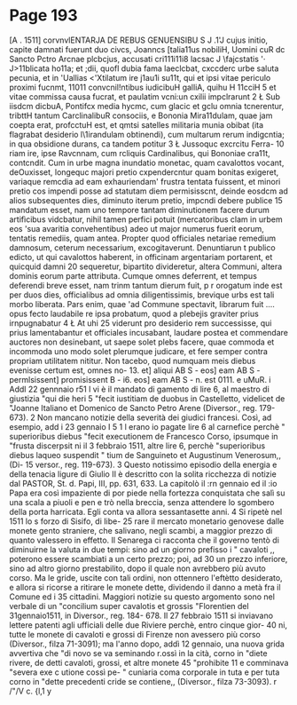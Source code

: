 # Page 193

[A . 1511] corvnvlENTARJA DE REBUS GENUENSIBU S J .1'J cujus initio, capite damnati fuerunt duo civcs, Joanncs [talia11us nobiliH, Uomini cuR dc Sancto Pctro Arcnae plcbcjus, accusati cri111i11i8 lacsac J \fajcstatis '· J>11blicata ho11a; et ;dii, quofl dubia fama laeclcbat, cxccderc urbe saluta pecunia, et in 'Uallias <'Xtilatum ire j1au1i su11t, qui et ipsi vitae periculo proximi fucnmt, 11011 convcnil!ntibus iudicibuH galliA, quihu H 11cciH 5 et vitae commissa causa fucrat, et paulatim vcni:un cxilii impclrarunt 2 Ł Sub iisdcm dicbuA, Pontifcx media hycmc, cum glacic et gclu omnia tcnerentur, tribttH tantum CarclinalibuR consociis, e Bononia Mira11dulam, quae jam coepta erat, profcctuH est, et qmtsi satelles militaria munia obibat (ita flagrabat desiderio l\1irandulam obtinendi), cum multarum rerum indigcntia; in qua obsidione durans, ca tandem potitur 3 Ł Jussoquc excrcitu Ferra- 10 riam ire, ipse Ravcnnam, cum rcliquis Cardinalibus, qui Bononiae cra11t, contcndit. Cum in urbe magna inundatio monetac, quam cavalottos vocant, deOuxisset, longequc majori pretio cxpendercntur quam bonitas exigeret, variaque remcdia ad eam exhauriendam' frustra tentata fuissent, et minori pretio cos impendi posse ad statutam diem permisisscnt, deinde eosdcm ad alios subsequentes dies, diminuto iterum pretio, impcndi debere publice 15 mandatum esset, nam uno tempore tantam diminutionem facere durum artifìcibus vidcbatur, nihil tamen perfici potuit (mercatoribus clam in urbem eos 'sua avaritia convehentibus) adeo ut major numerus fuerit eorum, tentatis remediis, quam antea. Propter quod officiales netariae remedium damnosum, ceterum necessarium, excogitaverunt. Denuntiarun t publico edicto, ut qui cavalottos haberent, in officinam argentariam portarent, et quicquid damni 20 sequeretur, bipartito divideretur, altera Communi, altera dominis eorum parte attributa. Cumque omnes deferrent, et tempus deferendi breve esset, nam trinm tantum dierum fuit, p r orogatum inde est per duos dies, officialibus ad omnia diligentissimis, brevique urbs est tali morbo liberata. Pars enim, quae 'ad Commune spectavit, librarum fuit .... opus fecto laudabile re ipsa probatum, quod a plebejis graviter prius irnpugnabatur 4 Ł At uhi 25 viderunt pro desiderio rem successisse, qui prius lamentabantur et officiales incusabant, laudare postea et commendare auctores non desinebant, ut saepe solet plebs facere, quae commoda et incommoda uno modo solet plerumque judicare, et fere semper contra propriam utilitatem nititur. Non tacebo, quod numquam meis diebus evenisse certum est, omnes no- 13. et] aliqui AB S - eos] eam AB S - permlsissent] promisissent B - i6. eos] eam AB S - n. est 0111. e uMuR. i Addl 22 gennnaio r51 l vi è il mandato di gamento di lire 6, al maestro di giustizia "qui die heri 5 "fecit iustitiam de duobus in Castelletto, videlicet de "Joanne Italiano et Domenico de Sancto Petro Arene (Diversor., reg. 179-673). 2 Non mancano notizie della severità dei giudici francesi. Così, ad esempio, add i 23 gennaio I 5 1 l erano io pagate lire 6 al carnefice perchè " superioribus diebus "fecit executionem de Francesco Corso, ipsumque in "frusta discerpsit ni il 3 febbraio 1511, altre lire 6, perchè "superioribus diebus laqueo suspendit " tium de Sanguineto et Augustinum Venerosum,, (Di- 15 versor., reg. 119-673). 3 Questo notissimo episodio della energia e della tenacia ligure di Giulio II è descritto con la solita ricchezza di notizie dal PASTOR, St. d. Papi, III, pp. 631, 633. La capitolò il :rn gennaio ed il :io Papa era così impaziente di por piede nella fortezza conquistata che salì su una scala a piuoli e pen e trò nella breccia, senza attendere lo sgombero della porta harricata. Egli conta va allora sessantasette anni. 4 Si ripetè nel 1511 lo s forzo di Sisifo, di Iibe- 25 rare il mercato monetario genovese dalle monete gento straniere, che salivano, negli scambi, a maggior prezzo di quanto valessero in effetto. Il Senarega ci racconta che il governo tentò di diminuirne la valuta in due tempi: sino ad un giorno prefisso i " cavaloti ,, poterono essere scambiati a un certo prezzo; poi, ad 30 un prezzo inferiore, sino ad altro giorno prestabilito, dopo il quale non avrebbero più avuto corso. Ma le gride, uscite con tali ordini, non ottennero l'eftètto desiderato, e allora si ricorse a ritirare le monete dette, dividendo il danno a metà fra il Comune ed i 35 cittadini. Maggiori notizie su questo argomento sono nel verbale di un "concilium super cavalotis et grossis "Florentien del 31gennaio1511, in Diversor., reg. 184- 678. Il 27 febbraio 1511 si inviavano lettere patenti agli ufficiali delle due Riviere perchè, entro cinque gior- 40 ni, tutte le monete di cavaloti e grossi di Firenze non avessero più corso (Diversor., filza 71-3091); ma l'anno dopo, addì 12 gennaio, una nuova grida avvertiva che "di novo se va seminando r.ossì in la cità, corno in "diete rivere, de detti cavaloti, grossi, et altre monete 45 "prohibite 11 e comminava "severa exe c utione cossì pe- " cuniaria coma corporale in tuta e per tuta corno in "dette precedenti cride se contiene,, (Diversor., filza 73-3093). r /"/V c. {l,1 y